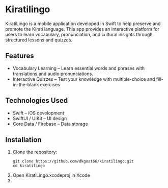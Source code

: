 # Kiratilingo
KiratiLingo is a mobile application developed in Swift to help preserve and promote the Kirati language. This app provides an interactive platform for users to learn vocabulary, pronunciation, and cultural insights through structured lessons and quizzes.
## Features
* Vocabulary Learning – Learn essential words and phrases with translations and audio pronunciations.
* Interactive Quizzes – Test your knowledge with multiple-choice and fill-in-the-blank exercises
## Technologies Used
* Swift – iOS development
* SwiftUI / UIKit – UI design
* Core Data / Firebase – Data storage
## Installation 
1. Clone the repository:
   ```
   git clone https://github.com/dkgoat66/kiratilingo.git
   cd kiratilingo
   ```
2. Open KiratiLingo.xcodeproj in Xcode
3. 
